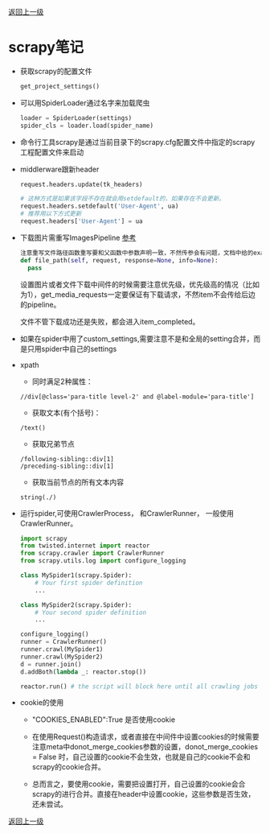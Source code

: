 
[返回上一级](../../README.md)

# scrapy笔记

* 获取scrapy的配置文件  
    ```python
    get_project_settings()
    ```
    
* 可以用SpiderLoader通过名字来加载爬虫  
    ```python
    loader = SpiderLoader(settings)
    spider_cls = loader.load(spider_name)
    ```

* 命令行工具scrapy是通过当前目录下的scrapy.cfg配置文件中指定的scrapy工程配置文件来启动 
    

* middlerware跟新header  
    ```python
    request.headers.update(tk_headers)  
  
    # 这种方式是如果该字段不存在就会用setdefault的，如果存在不会更新。
    request.headers.setdefault('User-Agent', ua)
    # 推荐用以下方式更新
    request.headers['User-Agent'] = ua
    ```


* 下载图片需重写ImagesPipeline  [参考](https://docs.scrapy.org/en/latest/topics/media-pipeline.html?highlight=ImagesPipeline)  
    ```python
    注意重写文件路径函数重写要和父函数中参数声明一致，不然传参会有问题，文档中给的example不正确。
    def file_path(self, request, response=None, info=None):
      pass
  
    ```
     设置图片或者文件下载中间件的时候需要注意优先级，优先级高的情况（比如为1），get_media_requests一定要保证有下载请求，不然item不会传给后边的pipeline。  
       
   文件不管下载成功还是失败，都会进入item_completed。
    
* 如果在spider中用了custom_settings,需要注意不是和全局的setting合并，而是只用spider中自己的settings



* xpath  
    * 同时满足2种属性：
    ```
    //div[@class='para-title level-2' and @label-module='para-title']
    ```
    * 获取文本(有个括号)：
    ```
    /text()
    ```
    * 获取兄弟节点
    ```
    /following-sibling::div[1]    
    /preceding-sibling::div[1]
    ```
    * 获取当前节点的所有文本内容
    ```
    string(./)
    ```
    
    
* 运行spider,可使用CrawlerProcess， 和CrawlerRunner， 一般使用CrawlerRunner。

    ```python
    import scrapy
    from twisted.internet import reactor
    from scrapy.crawler import CrawlerRunner
    from scrapy.utils.log import configure_logging
    
    class MySpider1(scrapy.Spider):
        # Your first spider definition
        ...
    
    class MySpider2(scrapy.Spider):
        # Your second spider definition
        ...
    
    configure_logging()
    runner = CrawlerRunner()
    runner.crawl(MySpider1)
    runner.crawl(MySpider2)
    d = runner.join()
    d.addBoth(lambda _: reactor.stop())
    
    reactor.run() # the script will block here until all crawling jobs are finished
    ```


* cookie的使用
    * "COOKIES_ENABLED":True 是否使用cookie
    * 在使用Request()构造请求，或者直接在中间件中设置cookies的时候需要注意meta中donot_merge_cookies参数的设置，donot_merge_cookies = False 时，自己设置的cookie不会生效，也就是自己的cookie不会和scrapy的cookie合并。
    
    * 总而言之，要使用cookie，需要把设置打开，自己设置的cookie会合scrapy的进行合并。直接在header中设置cookie，这些参数是否生效，还未尝试。
    

[返回上一级](../../README.md)